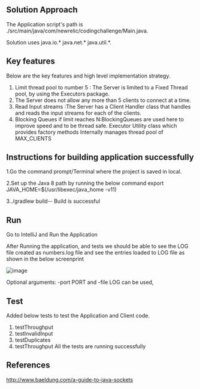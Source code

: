 ## Solution Approach

The Application script's path is ./src/main/java/com/newrelic/codingchallenge/Main.java. 

Solution uses java.io.* java.net.* java.util.*.

## Key features
Below are the key features and high level implementation strategy.

1. Limit thread pool to number 5 : The Server is limited to a Fixed Thread pool, by using the Executors package.
2. The Server does not allow any more than 5 clients to connect at a time. 
3. Read Input streams :The Server has a Client Handler class that handles and reads the input streams for each of the clients. 
4. Blocking Queues if limit reaches N:BlockingQueues are used here to improve speed and to be thread safe. Executor Utility class which provides factory methods
   Internally manages thread pool of MAX_CLIENTS


## Instructions for building application successfully

1.Go the command prompt/Terminal where the project is saved in local.

2.Set up the Java 8 path by running the below command
export JAVA_HOME=$(/usr/libexec/java_home -v11)

3../gradlew build-- Build is successful

## Run
Go to IntelliJ and Run the Application 

After Running the application, and tests we should be able to see the LOG file created as numbers.log file and see the entries loaded to LOG file as shown in the below screenprint

![image](https://user-images.githubusercontent.com/92757034/152666844-228bdab9-70df-41fb-b2cc-ef5564a7e351.png)


Optional arguments: -port PORT and -file LOG can be used, 

## Test
Added below tests to test the Application and Client code.
1. testThroughput
2. testInvalidInput
3. testDuplicates
4. testThroughput
All the tests are running successfully

## References
http://www.baeldung.com/a-guide-to-java-sockets
